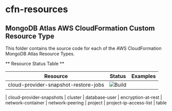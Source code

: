 cfn-resources
====

## MongoDB Atlas AWS CloudFormation Custom Resource Type

This folder contains the source code for each of the AWS CloudFormation 
MongoDB Atlas Resource Types.

** Resource Status Table **

| Resource | Status | Examples |
| --- | --- | --- |
| cloud-provider-snapshot-restore-jobs | ![Build](https://img.shields.io/badge/Ipsum-Lorem-orange) | [](../examples/cloud-provider-snapshot-restore-jobs) | 



| cloud-provider-snapshots
| cluster
| database-user
| encryption-at-rest
| network-container
| network-peering
| project
| project-ip-access-list
| table
